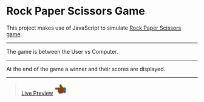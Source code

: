 # Rock Paper Scissors Game

This project makes use of JavaScript to simulate [Rock Paper Scissors game](https://en.wikipedia.org/wiki/Rock_paper_scissors).
***
The game is between the User vs Computer.
***
At the end of the game a winner and their scores are displayed.
***
> [Live Preview](https://tzchileth.github.io/rock-paper-scissors/) ![Hand icon pointing left](/images/icons8-hand-32.png)